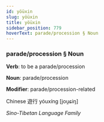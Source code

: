 ```yaml
---
id: yöüxin
slug: yöüxin
title: yöüxin
sidebar_position: 779
hoverText: parade/procession § Noun
---
```


### parade/procession § Noun

**Verb**: to be a parade/procession

**Noun**: parade/procession

**Modifier**: parade/procession-related

Chinese 遊行 yóuxíng [jou̯ɕiŋ]

*Sino-Tibetan Language Family*